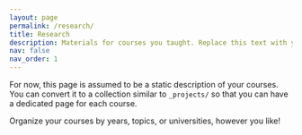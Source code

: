 ```yaml
---
layout: page
permalink: /research/
title: Research
description: Materials for courses you taught. Replace this text with your description.
nav: false
nav_order: 1
---
```


For now, this page is assumed to be a static description of your courses. You can convert it to a collection similar to `_projects/` so that you can have a dedicated page for each course.

Organize your courses by years, topics, or universities, however you like!
